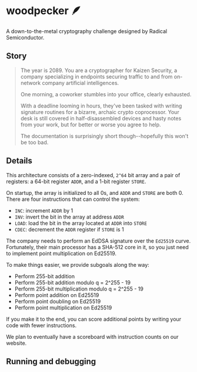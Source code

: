 # woodpecker 🪶

A down-to-the-metal cryptography challenge designed by Radical Semiconductor.

## Story

> The year is 2089. You are a cryptographer for Kaizen Security, a company specializing in endpoints securing traffic to and from on-network company artificial intelligences.
>
> One morning, a coworker stumbles into your office, clearly exhausted.
>
> With a deadline looming in hours, they've been tasked with writing signature routines for a bizarre, archaic crypto coprocessor. Your desk is still covered in half-disassembled devices and hasty notes from your work, but for better or worse you agree to help. 
>
>The documentation is surprisingly short though--hopefully this won't be too bad. 

## Details

This architecture consists of a zero-indexed, `2^64` bit array and a pair of registers: a 64-bit register `ADDR`, and a 1-bit register `STORE`.

On startup, the array is initialized to all 0s, and `ADDR` and `STORE` are both 0. There are four instructions that can control the system:
* `INC`: increment `ADDR` by 1
* `INV`: invert the bit in the array at address `ADDR`
* `LOAD`: load the bit in the array located at `ADDR` into `STORE`
* `CDEC`: decrement the `ADDR` register if `STORE` is 1

The company needs to perform an EdDSA signature over the `Ed25519` curve. Fortunately, their main processor has a SHA-512 core in it, so you just need to implement point multiplication on Ed25519.

To make things easier, we provide subgoals along the way:

* Perform 255-bit addition
* Perform 255-bit addition modulo q = 2^255 - 19
* Perform 255-bit multiplication modulo q = 2^255 - 19
* Perform point addition on Ed25519
* Perform point doubling on Ed25519
* Perform point multiplication on Ed25519

If you make it to the end, you can score additional points by writing your code with fewer instructions. 

We plan to eventually have a scoreboard with instruction counts on our website.

## Running and debugging

